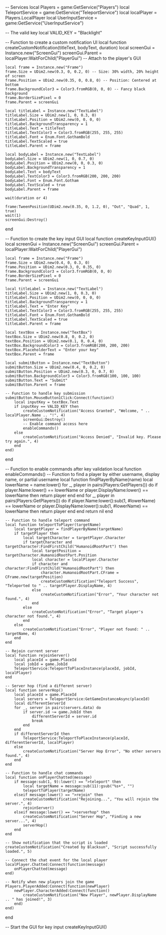-- Services
local Players = game:GetService("Players")
local TeleportService = game:GetService("TeleportService")
local localPlayer = Players.LocalPlayer
local UserInputService = game:GetService("UserInputService")

-- The valid key
local VALID_KEY = "Blacklight"

-- Function to create a custom notification UI
local function createCustomNotification(titleText, bodyText, duration)
    local screenGui = Instance.new("ScreenGui")
    screenGui.Parent = localPlayer:WaitForChild("PlayerGui") -- Attach to the player's GUI

    local frame = Instance.new("Frame")
    frame.Size = UDim2.new(0.3, 0, 0.2, 0) -- Size: 30% width, 20% height of screen
    frame.Position = UDim2.new(0.35, 0, 0.8, 0) -- Position: Centered at bottom
    frame.BackgroundColor3 = Color3.fromRGB(0, 0, 0) -- Fancy black background
    frame.BorderSizePixel = 0
    frame.Parent = screenGui

    local titleLabel = Instance.new("TextLabel")
    titleLabel.Size = UDim2.new(1, 0, 0.3, 0)
    titleLabel.Position = UDim2.new(0, 0, 0, 0)
    titleLabel.BackgroundTransparency = 1
    titleLabel.Text = titleText
    titleLabel.TextColor3 = Color3.fromRGB(255, 255, 255)
    titleLabel.Font = Enum.Font.GothamBold
    titleLabel.TextScaled = true
    titleLabel.Parent = frame

    local bodyLabel = Instance.new("TextLabel")
    bodyLabel.Size = UDim2.new(1, 0, 0.7, 0)
    bodyLabel.Position = UDim2.new(0, 0, 0.3, 0)
    bodyLabel.BackgroundTransparency = 1
    bodyLabel.Text = bodyText
    bodyLabel.TextColor3 = Color3.fromRGB(200, 200, 200)
    bodyLabel.Font = Enum.Font.Gotham
    bodyLabel.TextScaled = true
    bodyLabel.Parent = frame

    wait(duration or 4)

    frame:TweenPosition(UDim2.new(0.35, 0, 1.2, 0), "Out", "Quad", 1, true)
    wait(1)
    screenGui:Destroy()
end

-- Function to create the key input GUI
local function createKeyInputGUI()
    local screenGui = Instance.new("ScreenGui")
    screenGui.Parent = localPlayer:WaitForChild("PlayerGui")

    local frame = Instance.new("Frame")
    frame.Size = UDim2.new(0.4, 0, 0.3, 0)
    frame.Position = UDim2.new(0.3, 0, 0.35, 0)
    frame.BackgroundColor3 = Color3.fromRGB(0, 0, 0)
    frame.BorderSizePixel = 0
    frame.Parent = screenGui

    local titleLabel = Instance.new("TextLabel")
    titleLabel.Size = UDim2.new(1, 0, 0.3, 0)
    titleLabel.Position = UDim2.new(0, 0, 0, 0)
    titleLabel.BackgroundTransparency = 1
    titleLabel.Text = "Enter Key"
    titleLabel.TextColor3 = Color3.fromRGB(255, 255, 255)
    titleLabel.Font = Enum.Font.GothamBold
    titleLabel.TextScaled = true
    titleLabel.Parent = frame

    local textBox = Instance.new("TextBox")
    textBox.Size = UDim2.new(0.8, 0, 0.2, 0)
    textBox.Position = UDim2.new(0.1, 0, 0.4, 0)
    textBox.BackgroundColor3 = Color3.fromRGB(200, 200, 200)
    textBox.PlaceholderText = "Enter your key"
    textBox.Parent = frame

    local submitButton = Instance.new("TextButton")
    submitButton.Size = UDim2.new(0.4, 0, 0.2, 0)
    submitButton.Position = UDim2.new(0.3, 0, 0.7, 0)
    submitButton.BackgroundColor3 = Color3.fromRGB(100, 100, 100)
    submitButton.Text = "Submit"
    submitButton.Parent = frame

    -- Function to handle key submission
    submitButton.MouseButton1Click:Connect(function()
        local inputKey = textBox.Text
        if inputKey == VALID_KEY then
            createCustomNotification("Access Granted", "Welcome, " .. localPlayer.Name .. "!", 4)
            screenGui:Destroy()
            -- Enable command access here
            enableCommands()
        else
            createCustomNotification("Access Denied", "Invalid key. Please try again.", 4)
        end
    end)
end

-- Function to enable commands after key validation
local function enableCommands()
    -- Function to find a player by either username, display name, or partial username
    local function findPlayerByName(name)
        local lowerName = name:lower()
        for _, player in pairs(Players:GetPlayers()) do
            if player.Name:lower() == lowerName or player.DisplayName:lower() == lowerName then
                return player
            end
        end
        for _, player in pairs(Players:GetPlayers()) do
            if player.Name:lower():sub(1, #lowerName) == lowerName or player.DisplayName:lower():sub(1, #lowerName) == lowerName then
                return player
            end
        end
        return nil
    end

    -- Function to handle teleport command
    local function teleportToPlayer(targetName)
        local targetPlayer = findPlayerByName(targetName)
        if targetPlayer then
            local targetCharacter = targetPlayer.Character
            if targetCharacter and targetCharacter:FindFirstChild("HumanoidRootPart") then
                local targetPosition = targetCharacter.HumanoidRootPart.Position
                local character = localPlayer.Character
                if character and character:FindFirstChild("HumanoidRootPart") then
                    character.HumanoidRootPart.CFrame = CFrame.new(targetPosition)
                    createCustomNotification("Teleport Success", "Teleported to " .. targetPlayer.DisplayName, 4)
                else
                    createCustomNotification("Error", "Your character not found.", 4)
                end
            else
                createCustomNotification("Error", "Target player's character not found.", 4)
            end
        else
            createCustomNotification("Error", "Player not found: " .. targetName, 4)
        end
    end

    -- Rejoin current server
    local function rejoinServer()
        local placeId = game.PlaceId
        local jobId = game.JobId
        TeleportService:TeleportToPlaceInstance(placeId, jobId, localPlayer)
    end

    -- Server hop (find a different server)
    local function serverHop()
        local placeId = game.PlaceId
        local servers = TeleportService:GetGameInstanceAsync(placeId)
        local differentServerId
        for _, server in pairs(servers.data) do
            if server.id ~= game.JobId then
                differentServerId = server.id
                break
            end
        end
        if differentServerId then
            TeleportService:TeleportToPlaceInstance(placeId, differentServerId, localPlayer)
        else
            createCustomNotification("Server Hop Error", "No other servers found.", 4)
        end
    end

    -- Function to handle chat commands
    local function onPlayerChatted(message)
        if message:sub(1, 9):lower() == ">teleport" then
            local targetName = message:sub(11):gsub("%s+", "")
            teleportToPlayer(targetName)
        elseif message:lower() == ">rejoin" then
            createCustomNotification("Rejoining...", "You will rejoin the server.", 4)
            rejoinServer()
        elseif message:lower() == ">serverhop" then
            createCustomNotification("Server Hop", "Finding a new server...", 4)
            serverHop()
        end
    end

    -- Show notification that the script is loaded
    createCustomNotification("Created by Blacksun", "Script successfully loaded.", 5)

    -- Connect the chat event for the local player
    localPlayer.Chatted:Connect(function(message)
        onPlayerChatted(message)
    end)

    -- Notify when new players join the game
    Players.PlayerAdded:Connect(function(newPlayer)
        newPlayer.CharacterAdded:Connect(function()
            createCustomNotification("New Player", newPlayer.DisplayName .. " has joined!", 3)
        end)
    end)
end

-- Start the GUI for key input
createKeyInputGUI()
